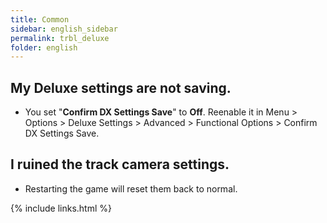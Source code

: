 ```yaml
---
title: Common
sidebar: english_sidebar
permalink: trbl_deluxe
folder: english
---
```


## My Deluxe settings are not saving.
* You set "**Confirm DX Settings Save**" to **Off**. Reenable it in Menu > Options > Deluxe Settings > Advanced > Functional Options > Confirm DX Settings Save.

## I ruined the track camera settings.
 * Restarting the game will reset them back to normal.

{% include links.html %}